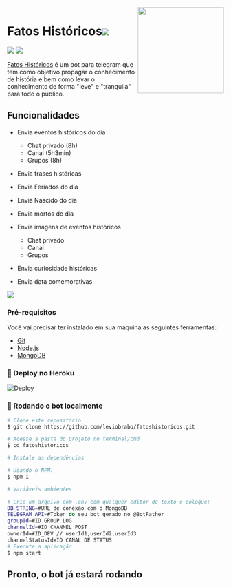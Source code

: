 <img src="https://imgur.com/gallery/udgvfFq" align="right" width="200" height="200"/>

# Fatos Históricos[![](https://img.shields.io/badge/Telegram-@fatoshistbot-blue)](https://t.me/fatoshistbot)
[![](https://img.shields.io/badge/Suporte-@kylorensbot-1b2069)](https://t.me/kylorensbot)
[![](https://img.shields.io/badge/Telegram-@HojeNaHistoria-red)](https://t.me/hoje_na_historia)



[Fatos Históricos](https://t.me/hoje_na_historia) é um bot para telegram que tem como objetivo propagar o conhecimento de história e bem como levar o conhecimento de forma "leve" e "tranquila" para todo o público.

## Funcionalidades

* Envia eventos históricos do dia
  - Chat privado (8h)
  - Canal (5h3min)
  - Grupos (8h)
  
* Envia frases históricas
* Envia Feriados do dia
* Envia Nascido do dia
* Envia mortos do dia
* Envia imagens de eventos históricos
  - Chat privado
  - Canal
  - Grupos
    
* Envia curiosidade históricas
* Envia data comemorativas



[![](https://i.imgur.com/MzZuN3G.jpeg)](#)

### Pré-requisitos

Você vai precisar ter instalado em sua máquina as seguintes ferramentas:

-   [Git](https://git-scm.com)
-   [Node.js](https://nodejs.org/en/)
-   [MongoDB](https://cloud.mongodb.com/)

### 🤖 Deploy no Heroku

[![Deploy](https://www.herokucdn.com/deploy/button.svg)](https://heroku.com/deploy)

### 🤖 Rodando o bot localmente

```bash
# Clone este repositório
$ git clone https://github.com/leviobrabo/fatoshistoricos.git

# Acesse a pasta do projeto no terminal/cmd
$ cd fatoshistoricos

# Instale as dependências

# Usando o NPM:
$ npm i

# Variáveis ambientes

# Crie um arquivo com .env com qualquer editor de texto e coloque:
DB_STRING=#URL de conexão com o MongoDB
TELEGRAM_API=#Token do seu bot gerado no @BotFather
groupId=#ID GROUP LOG
channelId=#ID CHANNEL POST
ownerId‎=#ID_DEV // userId1,userId2,userId3
channelStatusId‎=ID CANAL DE STATUS
# Execute a aplicação
$ npm start

```

## Pronto, o bot já estará rodando
